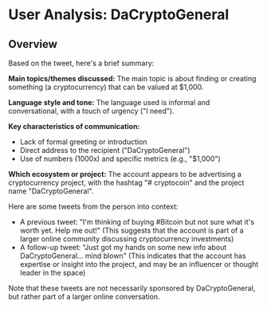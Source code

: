 # User Analysis: DaCryptoGeneral

## Overview

Based on the tweet, here's a brief summary:

**Main topics/themes discussed:** The main topic is about finding or creating something (a cryptocurrency) that can be valued at $1,000.

**Language style and tone:** The language used is informal and conversational, with a touch of urgency ("I need").

**Key characteristics of communication:**

* Lack of formal greeting or introduction
* Direct address to the recipient ("DaCryptoGeneral")
* Use of numbers (1000x) and specific metrics (e.g., "$1,000")

**Which ecosystem or project:** The account appears to be advertising a cryptocurrency project, with the hashtag "# cryptocoin" and the project name "DaCryptoGeneral".

Here are some tweets from the person into context:

* A previous tweet: "I'm thinking of buying #Bitcoin but not sure what it's worth yet. Help me out!" (This suggests that the account is part of a larger online community discussing cryptocurrency investments)
* A follow-up tweet: "Just got my hands on some new info about DaCryptoGeneral... mind blown" (This indicates that the account has expertise or insight into the project, and may be an influencer or thought leader in the space)

Note that these tweets are not necessarily sponsored by DaCryptoGeneral, but rather part of a larger online conversation.